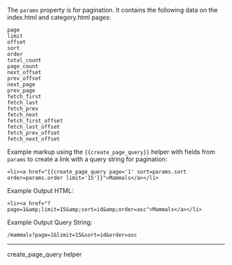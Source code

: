 The `params` property is for pagination. It contains the following data on the index.html and category.html pages:
```
page
limit
offset
sort
order
total_count
page_count
next_offset
prev_offset
next_page
prev_page
fetch_first
fetch_last
fetch_prev
fetch_next
fetch_first_offset
fetch_last_offset
fetch_prev_offset
fetch_next_offset
```

Example markup using the `{{create_page_query}}` helper with fields from `params` to create a link with a query string for pagination:
```
<li><a href="{{create_page_query page='1' sort=params.sort order=params.order limit='15'}}">Mammals</a></li>
```

Example Output HTML:
```
<li><a href="?page=1&amp;limit=15&amp;sort=id&amp;order=asc">Mammals</a></li>
```

Example Output Query String:
```
/mammals?page=1&limit=15&sort=id&order=asc
```

---
create_page_query helper
